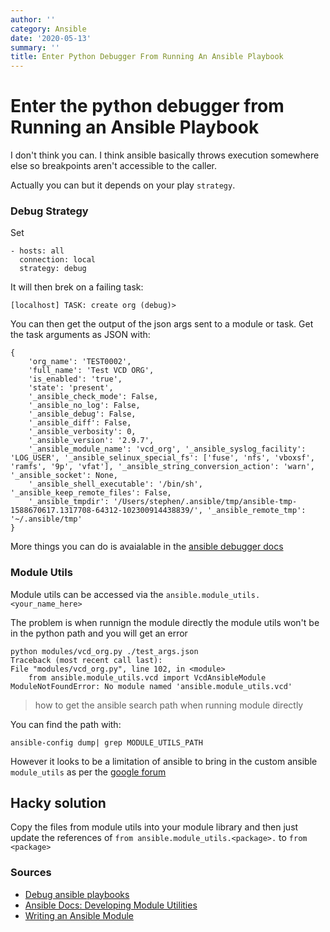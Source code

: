 ```yaml
---
author: ''
category: Ansible
date: '2020-05-13'
summary: ''
title: Enter Python Debugger From Running An Ansible Playbook
---
```

# Enter the python debugger from Running an Ansible Playbook

I don't think you can.
I think ansible basically throws execution somewhere else so breakpoints aren't accessible to the caller.

Actually you can but it depends on your play `strategy`.

### Debug Strategy

Set

    - hosts: all
      connection: local
      strategy: debug

It will then brek on a failing task:

    [localhost] TASK: create org (debug)>

You can then get the output of the json args sent to a module or task. Get the task arguments as JSON with:

    {
        'org_name': 'TEST0002',
        'full_name': 'Test VCD ORG',
        'is_enabled': 'true',
        'state': 'present',
        '_ansible_check_mode': False,
        '_ansible_no_log': False,
        '_ansible_debug': False,
        '_ansible_diff': False,
        '_ansible_verbosity': 0,
        '_ansible_version': '2.9.7',
        '_ansible_module_name': 'vcd_org', '_ansible_syslog_facility': 'LOG_USER', '_ansible_selinux_special_fs': ['fuse', 'nfs', 'vboxsf', 'ramfs', '9p', 'vfat'], '_ansible_string_conversion_action': 'warn', '_ansible_socket': None,
        '_ansible_shell_executable': '/bin/sh', '_ansible_keep_remote_files': False,
        '_ansible_tmpdir': '/Users/stephen/.ansible/tmp/ansible-tmp-1588670617.1317708-64312-102300914438839/', '_ansible_remote_tmp': '~/.ansible/tmp'
    }

More things you can do is avaialable in the [ansible debugger docs](https://docs.ansible.com/ansible/latest/user_guide/playbooks_debugger.html)


### Module Utils

Module utils can be accessed via the `ansible.module_utils.<your_name_here>`

The problem is when runnign the module directly the module utils won't be in the python path and you will get an error

    python modules/vcd_org.py ./test_args.json
    Traceback (most recent call last):
    File "modules/vcd_org.py", line 102, in <module>
        from ansible.module_utils.vcd import VcdAnsibleModule
    ModuleNotFoundError: No module named 'ansible.module_utils.vcd'

> how to get the ansible search path when running module directly

You can find the path with:

    ansible-config dump| grep MODULE_UTILS_PATH

However it looks to be a limitation of ansible to bring in the custom ansible `module_utils` as per the [google forum](https://groups.google.com/forum/#!topic/ansible-devel/A2oIPUx9jFY)

## Hacky solution

Copy the files from module utils into your module library and then just update the references of `from ansible.module_utils.<package>.` to `from <package>`

### Sources

* [Debug ansible playbooks](https://blog.codecentric.de/en/2017/06/debug-ansible-playbooks-like-pro/)
* [Ansible Docs: Developing Module Utilities](https://docs.ansible.com/ansible/latest/dev_guide/developing_module_utilities.html)
* [Writing an Ansible Module](https://dev.to/drewmullen/how-to-run-simple-tests-against-custom-ansible-modules-4875)
